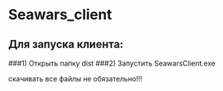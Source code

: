 # Seawars_client
## Для запуска клиента: 
###1) Открыть папку dist
###2) Запустить SeawarsClient.exe

скачивать все файлы не обязательно!!! 
